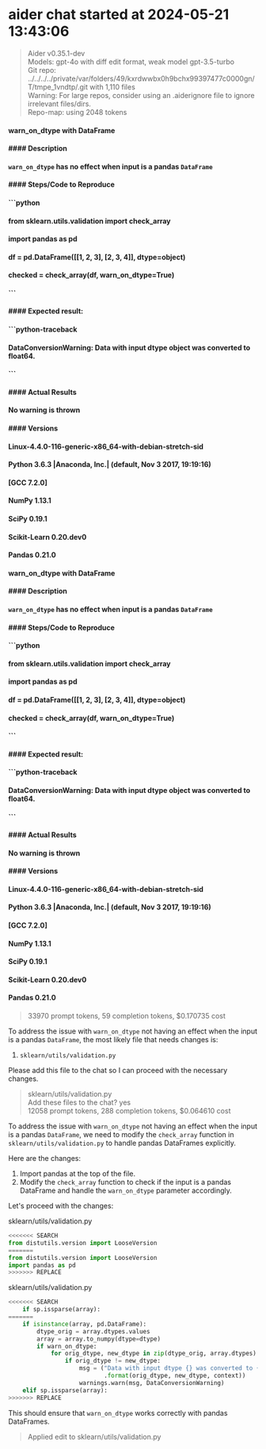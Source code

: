 
# aider chat started at 2024-05-21 13:43:06

> Aider v0.35.1-dev  
> Models: gpt-4o with diff edit format, weak model gpt-3.5-turbo  
> Git repo: ../../../../private/var/folders/49/kxrdwwbx0h9bchx99397477c0000gn/T/tmpe_1vndtp/.git with 1,110 files  
> Warning: For large repos, consider using an .aiderignore file to ignore irrelevant files/dirs.  
> Repo-map: using 2048 tokens  

#### warn_on_dtype with DataFrame  
#### #### Description  
####   
#### ``warn_on_dtype`` has no effect when input is a pandas ``DataFrame``  
####   
#### #### Steps/Code to Reproduce  
#### ```python  
#### from sklearn.utils.validation import check_array  
#### import pandas as pd  
#### df = pd.DataFrame([[1, 2, 3], [2, 3, 4]], dtype=object)  
#### checked = check_array(df, warn_on_dtype=True)  
#### ```  
####   
#### #### Expected result:   
####   
#### ```python-traceback  
#### DataConversionWarning: Data with input dtype object was converted to float64.  
#### ```  
####   
#### #### Actual Results  
#### No warning is thrown  
####   
#### #### Versions  
#### Linux-4.4.0-116-generic-x86_64-with-debian-stretch-sid  
#### Python 3.6.3 |Anaconda, Inc.| (default, Nov  3 2017, 19:19:16)   
#### [GCC 7.2.0]  
#### NumPy 1.13.1  
#### SciPy 0.19.1  
#### Scikit-Learn 0.20.dev0  
#### Pandas 0.21.0  
####   
#### warn_on_dtype with DataFrame  
#### #### Description  
####   
#### ``warn_on_dtype`` has no effect when input is a pandas ``DataFrame``  
####   
#### #### Steps/Code to Reproduce  
#### ```python  
#### from sklearn.utils.validation import check_array  
#### import pandas as pd  
#### df = pd.DataFrame([[1, 2, 3], [2, 3, 4]], dtype=object)  
#### checked = check_array(df, warn_on_dtype=True)  
#### ```  
####   
#### #### Expected result:   
####   
#### ```python-traceback  
#### DataConversionWarning: Data with input dtype object was converted to float64.  
#### ```  
####   
#### #### Actual Results  
#### No warning is thrown  
####   
#### #### Versions  
#### Linux-4.4.0-116-generic-x86_64-with-debian-stretch-sid  
#### Python 3.6.3 |Anaconda, Inc.| (default, Nov  3 2017, 19:19:16)   
#### [GCC 7.2.0]  
#### NumPy 1.13.1  
#### SciPy 0.19.1  
#### Scikit-Learn 0.20.dev0  
#### Pandas 0.21.0  
####  
> 33970 prompt tokens, 59 completion tokens, $0.170735 cost  

To address the issue with `warn_on_dtype` not having an effect when the input is a pandas `DataFrame`, the most likely file that needs changes is:

1. `sklearn/utils/validation.py`

Please add this file to the chat so I can proceed with the necessary changes.

> sklearn/utils/validation.py  
> Add these files to the chat? yes  
> 12058 prompt tokens, 288 completion tokens, $0.064610 cost  

To address the issue with `warn_on_dtype` not having an effect when the input is a pandas `DataFrame`, we need to modify the `check_array` function in `sklearn/utils/validation.py` to handle pandas DataFrames explicitly.

Here are the changes:

1. Import pandas at the top of the file.
2. Modify the `check_array` function to check if the input is a pandas DataFrame and handle the `warn_on_dtype` parameter accordingly.

Let's proceed with the changes:

sklearn/utils/validation.py
```python
<<<<<<< SEARCH
from distutils.version import LooseVersion
=======
from distutils.version import LooseVersion
import pandas as pd
>>>>>>> REPLACE
```

sklearn/utils/validation.py
```python
<<<<<<< SEARCH
    if sp.issparse(array):
=======
    if isinstance(array, pd.DataFrame):
        dtype_orig = array.dtypes.values
        array = array.to_numpy(dtype=dtype)
        if warn_on_dtype:
            for orig_dtype, new_dtype in zip(dtype_orig, array.dtypes):
                if orig_dtype != new_dtype:
                    msg = ("Data with input dtype {} was converted to {}{}."
                           .format(orig_dtype, new_dtype, context))
                    warnings.warn(msg, DataConversionWarning)
    elif sp.issparse(array):
>>>>>>> REPLACE
```

This should ensure that `warn_on_dtype` works correctly with pandas DataFrames.

> Applied edit to sklearn/utils/validation.py  
